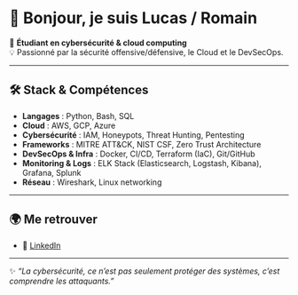 # 👋 Bonjour, je suis Lucas / Romain  

🎯 **Étudiant en cybersécurité & cloud computing**  
💡 Passionné par la sécurité offensive/défensive, le Cloud et le DevSecOps.  

---

## 🛠️ Stack & Compétences

- **Langages** : Python, Bash, SQL  
- **Cloud** : AWS, GCP, Azure  
- **Cybersécurité** : IAM, Honeypots, Threat Hunting, Pentesting  
- **Frameworks** : MITRE ATT&CK, NIST CSF, Zero Trust Architecture  
- **DevSecOps & Infra** : Docker, CI/CD, Terraform (IaC), Git/GitHub  
- **Monitoring & Logs** : ELK Stack (Elasticsearch, Logstash, Kibana), Grafana, Splunk  
- **Réseau** : Wireshark, Linux networking  

---

## 🌍 Me retrouver

- 💼 [LinkedIn](https://www.linkedin.com/in/ltionohoue/)   

---

✨ *“La cybersécurité, ce n’est pas seulement protéger des systèmes, c’est comprendre les attaquants.”*  
